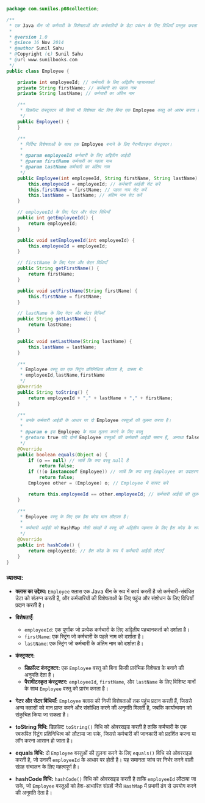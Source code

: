```java
package com.sunilos.p08collection;

/**
 * एक Java बीन जो कर्मचारी के विशेषताओं और कर्मचारियों के डेटा प्रबंधन के लिए विधियाँ प्रस्तुत करता है।
 * 
 * @version 1.0
 * @since 16 Nov 2014
 * @author Sunil Sahu
 * @Copyright (c) Sunil Sahu
 * @url www.sunilbooks.com
 */
public class Employee {

    private int employeeId; // कर्मचारी के लिए अद्वितीय पहचानकर्ता
    private String firstName; // कर्मचारी का पहला नाम
    private String lastName; // कर्मचारी का अंतिम नाम

    /**
     * डिफ़ॉल्ट कंस्ट्रक्टर जो किसी भी विशेषता सेट किए बिना एक Employee वस्तु को आरंभ करता है।
     */
    public Employee() {
    }

    /**
     * निर्दिष्ट विशेषताओं के साथ एक Employee बनाने के लिए पैरामीटरकृत कंस्ट्रक्टर।
     * 
     * @param employeeId कर्मचारी के लिए अद्वितीय आईडी
     * @param firstName कर्मचारी का पहला नाम
     * @param lastName कर्मचारी का अंतिम नाम
     */
    public Employee(int employeeId, String firstName, String lastName) {
        this.employeeId = employeeId; // कर्मचारी आईडी सेट करें
        this.firstName = firstName; // पहला नाम सेट करें
        this.lastName = lastName; // अंतिम नाम सेट करें
    }

    // employeeId के लिए गेटर और सेटर विधियाँ
    public int getEmployeeId() {
        return employeeId;
    }

    public void setEmployeeId(int employeeId) {
        this.employeeId = employeeId;
    }

    // firstName के लिए गेटर और सेटर विधियाँ
    public String getFirstName() {
        return firstName;
    }

    public void setFirstName(String firstName) {
        this.firstName = firstName;
    }

    // lastName के लिए गेटर और सेटर विधियाँ
    public String getLastName() {
        return lastName;
    }

    public void setLastName(String lastName) {
        this.lastName = lastName;
    }

    /**
     * Employee वस्तु का एक स्ट्रिंग प्रतिनिधित्व लौटाता है, प्रारूप में:
     * employeeId,lastName,firstName
     */
    @Override
    public String toString() {
        return employeeId + "," + lastName + "," + firstName;
    }

    /**
     * उनके कर्मचारी आईडी के आधार पर दो Employee वस्तुओं की तुलना करता है।
     * 
     * @param o इस Employee के साथ तुलना करने के लिए वस्तु
     * @return true यदि दोनों Employee वस्तुओं की कर्मचारी आईडी समान हैं, अन्यथा false
     */
    @Override
    public boolean equals(Object o) {
        if (o == null) // जांचें कि क्या वस्तु null है
            return false;
        if (!(o instanceof Employee)) // जांचें कि क्या वस्तु Employee का उदाहरण है
            return false;
        Employee other = (Employee) o; // Employee में कास्ट करें

        return this.employeeId == other.employeeId; // कर्मचारी आईडी की तुलना करें
    }

    /**
     * Employee वस्तु के लिए एक हैश कोड मान लौटाता है।
     * 
     * कर्मचारी आईडी को HashMap जैसी संग्रहों में वस्तु की अद्वितीय पहचान के लिए हैश कोड के रूप में उपयोग किया जाता है।
     */
    @Override
    public int hashCode() {
        return employeeId; // हैश कोड के रूप में कर्मचारी आईडी लौटाएँ
    }
}
```

### व्याख्या:

- **क्लास का उद्देश्य:** `Employee` क्लास एक Java बीन के रूप में कार्य करती है जो कर्मचारी-संबंधित डेटा को संलग्न करती है, और कर्मचारियों की विशेषताओं के लिए पहुंच और संशोधन के लिए विधियाँ प्रदान करती है।

- **विशेषताएँ:**
  - `employeeId`: एक पूर्णांक जो प्रत्येक कर्मचारी के लिए अद्वितीय पहचानकर्ता को दर्शाता है।
  - `firstName`: एक स्ट्रिंग जो कर्मचारी के पहले नाम को दर्शाता है।
  - `lastName`: एक स्ट्रिंग जो कर्मचारी के अंतिम नाम को दर्शाता है।

- **कंस्ट्रक्टर:**
  - **डिफ़ॉल्ट कंस्ट्रक्टर:** एक `Employee` वस्तु को बिना किसी प्रारंभिक विशेषता के बनाने की अनुमति देता है।
  - **पैरामीटरकृत कंस्ट्रक्टर:** `employeeId`, `firstName`, और `lastName` के लिए विशिष्ट मानों के साथ `Employee` वस्तु को प्रारंभ करता है।

- **गेटर और सेटर विधियाँ:** `Employee` क्लास की निजी विशेषताओं तक पहुंच प्रदान करती हैं, जिससे अन्य क्लासों को मान प्राप्त करने और संशोधित करने की अनुमति मिलती है, जबकि कार्यान्वयन को संकुचित किया जा सकता है।

- **toString विधि:** डिफ़ॉल्ट `toString()` विधि को ओवरराइड करती है ताकि कर्मचारी के एक स्वरूपित स्ट्रिंग प्रतिनिधित्व को लौटाया जा सके, जिससे कर्मचारी की जानकारी को प्रदर्शित करना या लॉग करना आसान हो जाता है।

- **equals विधि:** दो `Employee` वस्तुओं की तुलना करने के लिए `equals()` विधि को ओवरराइड करती है, जो उनकी `employeeId` के आधार पर होती है। यह समानता जांच पर निर्भर करने वाली संग्रह संचालन के लिए महत्वपूर्ण है।

- **hashCode विधि:** `hashCode()` विधि को ओवरराइड करती है ताकि `employeeId` लौटाया जा सके, जो `Employee` वस्तुओं को हैश-आधारित संग्रहों जैसे `HashMap` में प्रभावी ढंग से उपयोग करने की अनुमति देता है।

